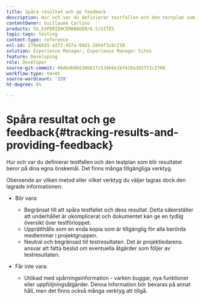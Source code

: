 ```yaml
---
title: Spåra resultat och ge feedback
description: Hur och var du definierar testfallen och den testplan som blir resultatet avgör du själv
contentOwner: Guillaume Carlino
products: SG_EXPERIENCEMANAGER/6.5/SITES
topic-tags: testing
content-type: reference
exl-id: 270e66d1-a3f2-457a-90d1-28b9f3c8c218
solution: Experience Manager, Experience Manager Sites
feature: Developing
role: Developer
source-git-commit: 66db4b0b5106617c534b6e1bf428a3057f2c2708
workflow-type: tm+mt
source-wordcount: '159'
ht-degree: 0%

---
```


# Spåra resultat och ge feedback{#tracking-results-and-providing-feedback}

Hur och var du definierar testfallen och den testplan som blir resultatet beror på dina egna önskemål. Det finns många tillgängliga verktyg.

Oberoende av vilken metod eller vilket verktyg du väljer lagras dock den lagrade informationen:

* Bör vara:

   * Begränsat till att spåra testfallet och dess resultat. Detta säkerställer att underhållet är okomplicerat och dokumentet kan ge en tydlig översikt över testförloppet.
   * Upprätthålls som en enda kopia som är tillgänglig för alla berörda medlemmar i projektgruppen.
   * Neutral och begränsad till testresultaten. Det är projektledarens ansvar att fatta beslut om eventuella åtgärder som följer av testresultaten.

* Får inte vara:

   * Utökad med spårningsinformation - varken buggar, nya funktioner eller uppföljningsåtgärder. Denna information bör bevaras på annat håll, men det finns också många verktyg att tillgå.
